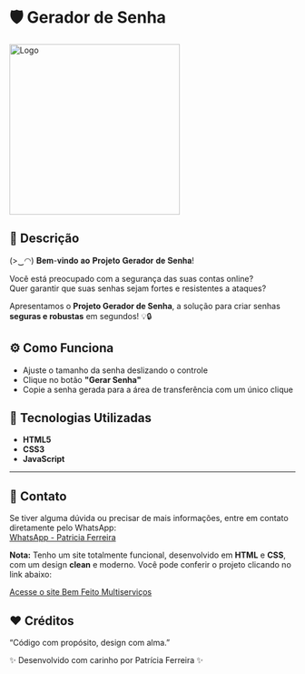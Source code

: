 
# 🛡️ Gerador de Senha

<img src="./images/logo.png" alt="Logo" width="300" />


## 📝 Descrição

(>‿◠) 𝐁𝐞𝐦-𝐯𝐢𝐧𝐝𝐨 𝐚𝐨 𝐏𝐫𝐨𝐣𝐞𝐭𝐨 𝐆𝐞𝐫𝐚𝐝𝐨𝐫 𝐝𝐞 𝐒𝐞𝐧𝐡𝐚!

Você está preocupado com a segurança das suas contas online?  
Quer garantir que suas senhas sejam fortes e resistentes a ataques?

Apresentamos o **Projeto Gerador de Senha**, a solução para criar senhas **seguras e robustas** em segundos! 💡🔒

## ⚙️ Como Funciona

- Ajuste o tamanho da senha deslizando o controle
- Clique no botão **"Gerar Senha"**
- Copie a senha gerada para a área de transferência com um único clique

## 🚀 Tecnologias Utilizadas

- **HTML5**
- **CSS3**
- **JavaScript**
---
  
## 📩 Contato

Se tiver alguma dúvida ou precisar de mais informações, entre em contato diretamente pelo WhatsApp:  
[WhatsApp - Patricia Ferreira](https://wa.me/5534999035964)

**Nota:** 
Tenho um site totalmente funcional, desenvolvido em **HTML** e **CSS**, com um design **clean** e moderno. Você pode conferir o projeto clicando no link abaixo:

<a href="https://pattymarwebdev.github.io/sitebemfeitomultiservicos/" target="_blank">Acesse o site Bem Feito Multiserviços</a>

## ❤️ Créditos

“Código com propósito, design com alma.”

✨ Desenvolvido com carinho por Patrícia Ferreira ✨

